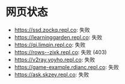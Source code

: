# 网页状态
- https://ssd.zockq.repl.co: 失败
- https://learninggarden.repl.co: 失败
- https://qi.limqin.repl.co: 失败
- https://rows--zixk.repl.co: 失败 (403)
- https://v2ray.yoyho.repl.co: 失败
- https://game-example.rdianc.repl.co: 失败
- https://ask.skzey.repl.co: 失败
